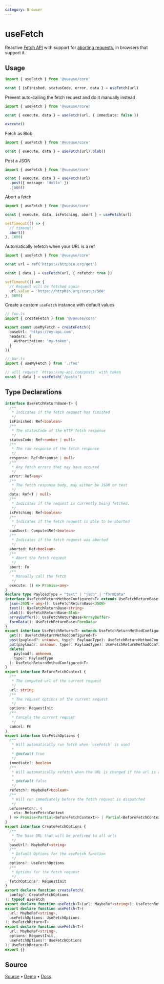 ```yaml
---
category: Browser
---
```


# useFetch

Reactive [Fetch API](https://developer.mozilla.org/en-US/docs/Web/API/Fetch_API) with support for [aborting requests](https://developer.mozilla.org/en-US/docs/Web/API/AbortController/abort), in browsers that support it.

## Usage

```ts
import { useFetch } from '@vueuse/core'

const { isFinished, statusCode, error, data } = useFetch(url)
```

Prevent auto-calling the fetch request and do it manually instead

```ts
import { useFetch } from '@vueuse/core'

const { execute, data } = useFetch(url, { immediate: false })

execute()
```

Fetch as Blob

```ts
import { useFetch } from '@vueuse/core'

const { execute, data } = useFetch(url).blob()
```

Post a JSON

```ts
import { useFetch } from '@vueuse/core'

const { execute, data } = useFetch(url)
  .post({ message: 'Hello' })
  .json()
```

Abort a fetch

```ts
import { useFetch } from '@vueuse/core'

const { execute, data, isFetching, abort } = useFetch(url)

setTimeout(() => {
  // timeout!
  abort()
}, 1000)
```

Automatically refetch when your URL is a ref

```ts
import { useFetch } from '@vueuse/core'

const url = ref('https://httpbin.org/get')

const { data } = useFetch(url, { refetch: true })

setTimeout(() => {
  // Request will be fetched again
  url.value = 'https://httpbin.org/status/500'
}, 5000)
```

Create a custom `useFetch` instance with default values

```ts
// foo.ts
import { createFetch } from '@vueuse/core'

export const useMyFetch = createFetch({
  baseUrl: 'https://my-api.com',
  headers: {
    Authorization: 'my-token',
  }
})
```

```ts
// bar.ts
import { useMyFetch } from './foo'

// will request `https://my-api.com/posts` with token
const { data } = useFetch('/posts')
```

<!--FOOTER_STARTS-->
## Type Declarations

```typescript
interface UseFetchReturnBase<T> {
  /**
   * Indicates if the fetch request has finished
   */
  isFinished: Ref<boolean>
  /**
   * The statusCode of the HTTP fetch response
   */
  statusCode: Ref<number | null>
  /**
   * The raw response of the fetch response
   */
  response: Ref<Response | null>
  /**
   * Any fetch errors that may have occured
   */
  error: Ref<any>
  /**
   * The fetch response body, may either be JSON or text
   */
  data: Ref<T | null>
  /**
   * Indicates if the request is currently being fetched.
   */
  isFetching: Ref<boolean>
  /**
   * Indicates if the fetch request is able to be aborted
   */
  canAbort: ComputedRef<boolean>
  /**
   * Indicates if the fetch request was aborted
   */
  aborted: Ref<boolean>
  /**
   * Abort the fetch request
   */
  abort: Fn
  /**
   * Manually call the fetch
   */
  execute: () => Promise<any>
}
declare type PayloadType = "text" | "json" | "formData"
interface UseFetchReturnMethodConfigured<T> extends UseFetchReturnBase<T> {
  json<JSON = any>(): UseFetchReturnBase<JSON>
  text(): UseFetchReturnBase<string>
  blob(): UseFetchReturnBase<Blob>
  arrayBuffer(): UseFetchReturnBase<ArrayBuffer>
  formData(): UseFetchReturnBase<FormData>
}
export interface UseFetchReturn<T> extends UseFetchReturnMethodConfigured<T> {
  get(): UseFetchReturnMethodConfigured<T>
  post(payload?: unknown, type?: PayloadType): UseFetchReturnMethodConfigured<T>
  put(payload?: unknown, type?: PayloadType): UseFetchReturnMethodConfigured<T>
  delete(
    payload?: unknown,
    type?: PayloadType
  ): UseFetchReturnMethodConfigured<T>
}
export interface BeforeFetchContext {
  /**
   * The computed url of the current request
   */
  url: string
  /**
   * The requset options of the current request
   */
  options: RequestInit
  /**
   * Cancels the current requset
   */
  cancel: Fn
}
export interface UseFetchOptions {
  /**
   * Will automatically run fetch when `useFetch` is used
   *
   * @default true
   */
  immediate?: boolean
  /**
   * Will automatically refetch when the URL is changed if the url is a ref
   *
   * @default false
   */
  refetch?: MaybeRef<boolean>
  /**
   * Will run immediately before the fetch request is dispatched
   */
  beforeFetch?: (
    ctx: BeforeFetchContext
  ) => Promise<Partial<BeforeFetchContext>> | Partial<BeforeFetchContext>
}
export interface CreateFetchOptions {
  /**
   * The base URL that will be prefixed to all urls
   */
  baseUrl?: MaybeRef<string>
  /**
   * Default Options for the useFetch function
   */
  options?: UseFetchOptions
  /**
   * Options for the fetch request
   */
  fetchOptions?: RequestInit
}
export declare function createFetch(
  config?: CreateFetchOptions
): typeof useFetch
export declare function useFetch<T>(url: MaybeRef<string>): UseFetchReturn<T>
export declare function useFetch<T>(
  url: MaybeRef<string>,
  useFetchOptions: UseFetchOptions
): UseFetchReturn<T>
export declare function useFetch<T>(
  url: MaybeRef<string>,
  options: RequestInit,
  useFetchOptions?: UseFetchOptions
): UseFetchReturn<T>
export {}
```

## Source

[Source](https://github.com/vueuse/vueuse/blob/main/packages/core/useFetch/index.ts) • [Demo](https://github.com/vueuse/vueuse/blob/main/packages/core/useFetch/demo.vue) • [Docs](https://github.com/vueuse/vueuse/blob/main/packages/core/useFetch/index.md)


<!--FOOTER_ENDS-->
